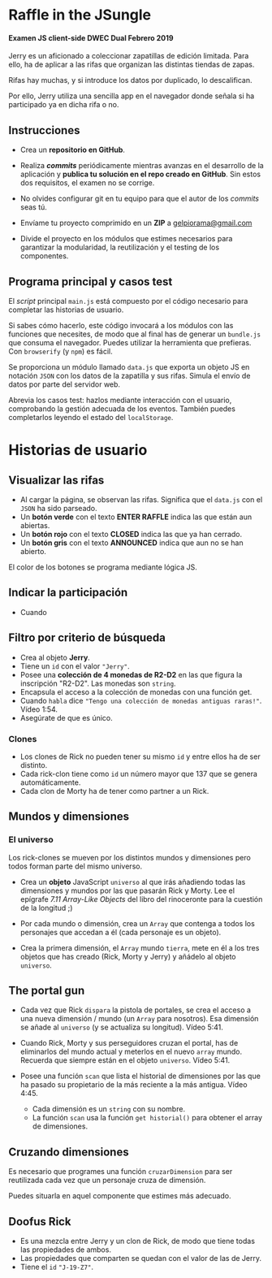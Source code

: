 Raffle in the JSungle
=====================
#### Examen JS client-side DWEC Dual Febrero 2019

Jerry es un aficionado a coleccionar zapatillas de edición limitada. Para ello, ha de aplicar a las rifas que organizan las distintas tiendas de zapas.

Rifas hay muchas, y si introduce los datos por duplicado, lo descalifican.

Por ello, Jerry utiliza una sencilla app en el navegador donde señala si ha participado ya en dicha rifa o no.





## Instrucciones

- Crea un **repositorio en GitHub**.

- Realiza **_commits_** periódicamente mientras avanzas en el desarrollo de la aplicación y **publica tu solución en el repo creado en GitHub**. Sin estos dos requisitos, el examen no se corrige.

- No olvides configurar git en tu equipo para que el autor de los _commits_ seas tú.

- Envíame tu proyecto comprimido en un **ZIP** a gelpiorama@gmail.com

- Divide el proyecto en los módulos que estimes necesarios para garantizar la modularidad, la reutilización y el testing de los componentes.

## Programa principal y casos test

El _script_ principal `main.js` está compuesto por el código necesario para completar las historias de usuario.

Si sabes cómo hacerlo, este código invocará a los módulos con las funciones que necesites, de modo que al final has de generar un `bundle.js` que consuma el navegador. Puedes utilizar la herramienta que prefieras. Con `browserify` (y `npm`) es fácil. 

Se proporciona un módulo llamado `data.js` que exporta un objeto JS en notación `JSON` con los datos de la zapatilla y sus rifas. Simula el envío de datos por parte del servidor web.

Abrevia los casos test: hazlos mediante interacción con el usuario, comprobando la gestión adecuada de los eventos. También puedes completarlos leyendo el estado del  `localStorage`.


# Historias de usuario

## Visualizar las rifas

- Al cargar la página, se observan las rifas. Significa que el `data.js` con el `JSON` ha sido parseado.
- Un **botón verde** con el texto **ENTER RAFFLE** indica las que están aun abiertas.
- Un **botón rojo** con el texto **CLOSED** indica las que ya han cerrado.
- Un **botón gris** con el texto **ANNOUNCED** indica que aun no se han abierto.

El color de los botones se programa mediante lógica JS.

## Indicar la participación

- Cuando 


## Filtro por criterio de búsqueda

- Crea al objeto **Jerry**. 
- Tiene un `id` con el valor `"Jerry"`. 
- Posee una **colección de 4 monedas de R2-D2** en las que figura la inscripción "R2-D2". Las monedas son `string`.
- Encapsula el acceso a la colección de monedas con una función get.
- Cuando `habla` dice `"Tengo una colección de monedas antiguas raras!"`. Vídeo 1:54.
- Asegúrate de que es único.


### Clones

- Los clones de Rick no pueden tener su mismo `id` y entre ellos ha de ser distinto.
- Cada rick-clon tiene como `id` un número mayor que 137 que se genera automáticamente.
- Cada clon de Morty ha de tener como partner a un Rick.


## Mundos y dimensiones


### El universo

Los rick-clones se mueven por los distintos mundos y dimensiones pero todos forman parte del mismo universo.

- Crea un **objeto** JavaScript `universo` al que irás añadiendo todas las dimensiones y mundos por las que pasarán Rick y Morty. Lee el epígrafe _7.11 Array-Like Objects_ del libro del rinoceronte para la cuestión de la longitud ;)  

- Por cada mundo o dimensión, crea un `Array` que contenga a todos los personajes que accedan a él (cada personaje es un objeto).

- Crea la primera dimensión, el `Array` mundo `tierra`, mete en él a los tres objetos que has creado (Rick, Morty y Jerry) y añádelo al objeto `universo`.


## The portal gun

- Cada vez que Rick `dispara` la pistola de portales, se crea el acceso a una nueva dimensión / mundo (un `Array` para nosotros). Esa dimensión se añade al `universo` (y se actualiza su longitud). Vídeo 5:41.

- Cuando Rick, Morty y sus perseguidores cruzan el portal, has de eliminarlos del mundo actual y meterlos en el nuevo `array` mundo. Recuerda que siempre están en el objeto `universo`. Vídeo 5:41.

- Posee una función `scan` que lista el historial de dimensiones por las que ha pasado su propietario de la más reciente a la más antigua. Vídeo 4:45.
  + Cada dimensión es un `string` con su nombre.
  + La función `scan` usa la función `get historial()` para obtener el array de dimensiones.  


## Cruzando dimensiones

Es necesario que programes una función `cruzarDimension` para ser reutilizada cada vez que un personaje cruza de dimensión.

Puedes situarla en aquel componente que estimes más adecuado.

## Doofus Rick
 
- Es una mezcla entre Jerry y un clon de Rick, de modo que tiene todas las propiedades
de ambos.
- Las propiedades que comparten se quedan con el valor de las de Jerry.
- Tiene el `id` `"J-19-Z7"`.